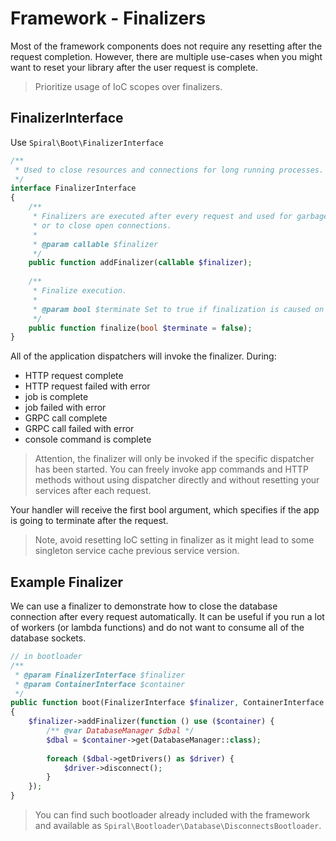 # Framework - Finalizers

Most of the framework components does not require any resetting after the request completion. However, there are
multiple use-cases when you might want to reset your library after the user request is complete.

> Prioritize usage of IoC scopes over finalizers.

## FinalizerInterface

Use `Spiral\Boot\FinalizerInterface`

```php
/**
 * Used to close resources and connections for long running processes.
 */
interface FinalizerInterface
{
    /**
     * Finalizers are executed after every request and used for garbage collection
     * or to close open connections.
     *
     * @param callable $finalizer
     */
    public function addFinalizer(callable $finalizer);
    
    /**
     * Finalize execution.
     *
     * @param bool $terminate Set to true if finalization is caused on application termination.
     */
    public function finalize(bool $terminate = false);
}
```

All of the application dispatchers will invoke the finalizer. During:

* HTTP request complete
* HTTP request failed with error
* job is complete
* job failed with error
* GRPC call complete
* GRPC call failed with error
* console command is complete

> Attention, the finalizer will only be invoked if the specific dispatcher has been started. You can freely invoke app
> commands and HTTP methods without using dispatcher directly and without resetting your services after each request.

Your handler will receive the first bool argument, which specifies if the app is going to terminate after the request.

> Note, avoid resetting IoC setting in finalizer as it might lead to some singleton service cache previous service
> version.

## Example Finalizer

We can use a finalizer to demonstrate how to close the database connection after every request automatically. It can be
useful if you run a lot of workers (or lambda functions) and do not want to consume all of the database sockets.

```php
// in bootloader
/**
 * @param FinalizerInterface $finalizer
 * @param ContainerInterface $container
 */
public function boot(FinalizerInterface $finalizer, ContainerInterface $container)
{
    $finalizer->addFinalizer(function () use ($container) {
        /** @var DatabaseManager $dbal */
        $dbal = $container->get(DatabaseManager::class);
 
        foreach ($dbal->getDrivers() as $driver) {
            $driver->disconnect();
        }
    });
}
```

> You can find such bootloader already included with the framework and available
> as `Spiral\Bootloader\Database\DisconnectsBootloader`.

